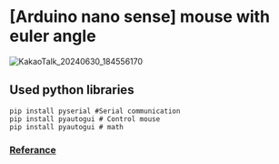 # [Arduino nano sense] mouse with euler angle
![KakaoTalk_20240630_184556170](https://github.com/serafi1204/-Arduino-mouse-with-euler-angle/assets/122208990/f8af0d6c-b58a-474a-b001-4787ef760f81)

## Used python libraries
    pip install pyserial #Serial communication
    pip install pyautogui # Control mouse
    pip install pyautogui # math


### [Referance](https://m.blog.naver.com/PostView.naver?blogId=seongilseo77&logNo=222225637028&navType=by)
